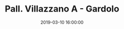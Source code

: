 ---
title: Pall. Villazzano A - Gardolo
date: 2019-03-10 16:00:00
squadra-a: Pall. Villazzano A
punteggio-a: 
squadra-b: Bc Gardolo
punteggio-b: 
partite/squadra: under-16-18-19
luogo: PALESTRA S.M. PASCOLI
categoria: under 16
---